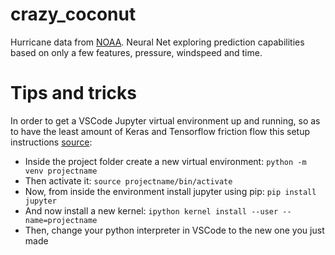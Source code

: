 # crazy_coconut
Hurricane data from [NOAA](https://www.nhc.noaa.gov/data/). Neural Net exploring prediction capabilities based on only a few features, pressure, windspeed and time.

# Tips and tricks
In order to get a VSCode Jupyter virtual environment up and running, so as to have the least amount of Keras and Tensorflow friction flow this setup instructions [source](https://anbasile.github.io/posts/2017-06-25-jupyter-venv/):
- Inside the project folder create a new virtual environment: ```python -m venv projectname```
- Then activate it: ```source projectname/bin/activate```
- Now, from inside the environment install jupyter using pip: ```pip install jupyter```
- And now install a new kernel: ```ipython kernel install --user --name=projectname```
- Then, change your python interpreter in VSCode to the new one you just made